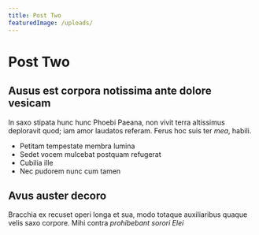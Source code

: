 ```yaml
---
title: Post Two
featuredImage: /uploads/
---
```

# Post Two

## Ausus est corpora notissima ante dolore vesicam

In saxo stipata hunc hunc Phoebi Paeana, non vivit terra altissimus deploravit
quod; iam amor laudatos referam. Ferus hoc suis ter *mea*, habili.

- Petitam tempestate membra lumina
- Sedet vocem mulcebat postquam refugerat
- Cubilia ille
- Nec pudorem nunc cum tamen

## Avus auster decoro

Bracchia ex recuset operi longa et sua, modo totaque auxiliaribus quaque velis
saxo corpore. Mihi contra *prohibebant sorori Elei*
